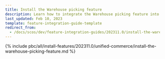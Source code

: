 ```yaml
---
title: Install the Warehouse picking feature
description: Learn how to integrate the Warehouse picking feature into your project
last_updated: Feb 10, 2023
template: feature-integration-guide-template
redirect_from:
  - /docs/scos/dev/feature-integration-guides/202311.0/install-the-warehouse-picking-feature.html
---
```


{% include pbc/all/install-features/202311.0/unified-commerce/install-the-warehouse-picking-feature.md %} <!-- To edit, see /_includes/pbc/all/install-features/202311.0/unified-commerce/install-the-warehouse-picking-feature.md -->
